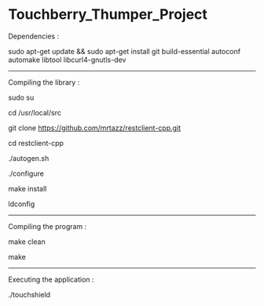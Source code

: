 # Touchberry_Thumper_Project

Dependencies : 

sudo apt-get update && sudo apt-get install git build-essential autoconf automake libtool libcurl4-gnutls-dev

----------------------------------------------------------------------------------------------------------------

Compiling the library :

sudo su

cd /usr/local/src

git clone https://github.com/mrtazz/restclient-cpp.git

cd restclient-cpp

./autogen.sh

./configure

make install

ldconfig

------------------------------------------------------------------------------------------------------------------------------

Compiling the program :

make clean

make

------------------------------------------------------------------------------------------------------------------------------
Executing the application : 

./touchshield
